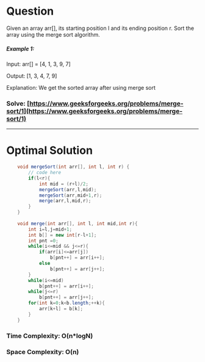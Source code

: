 # Question

Given an array arr[], its starting position l and its ending position r. Sort the array using the merge sort algorithm.

##### Example 1:

Input: arr[] = [4, 1, 3, 9, 7]

Output: [1, 3, 4, 7, 9]

Explanation: We get the sorted array after using merge sort

### Solve: [https://www.geeksforgeeks.org/problems/merge-sort/1](https://www.geeksforgeeks.org/problems/merge-sort/1)

***

# Optimal Solution

``` java
    void mergeSort(int arr[], int l, int r) {
        // code here
        if(l<r){
            int mid = (r+l)/2;
            mergeSort(arr,l,mid);
            mergeSort(arr,mid+1,r);
            merge(arr,l,mid,r);
        }
    }
    
    void merge(int arr[], int l, int mid,int r){
        int i=l,j=mid+1;
        int b[] = new int[r-l+1];
        int pnt =0;
        while(i<=mid && j<=r){
            if(arr[i]<=arr[j])
                b[pnt++] = arr[i++];
            else
                b[pnt++] = arr[j++];
        }
        while(i<=mid)
            b[pnt++] = arr[i++];
        while(j<=r)
            b[pnt++] = arr[j++];
        for(int k=0;k<b.length;++k){
            arr[k+l] = b[k];
        }
    }
```

### Time Complexity: O(n*logN)
### Space Complexity: O(n)
